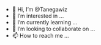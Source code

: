 - 👋 Hi, I’m @Tanegawiz
- 👀 I’m interested in ...
- 🌱 I’m currently learning ...
- 💞️ I’m looking to collaborate on ...
- 📫 How to reach me ...

<!---
Tanegawiz/Tanegawiz is a ✨ special ✨ repository because its `README.md` (this file) appears on your GitHub profile.
You can click the Preview link to take a look at your changes.
--->
